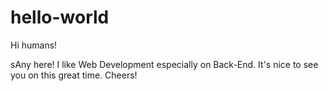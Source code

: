 # hello-world

Hi humans!

sAny here! I like Web Development especially on Back-End.
It's nice to see you on this great time. Cheers!
